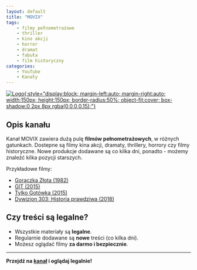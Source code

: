 ```yaml
---
layout: default
title: "MOVIX"
tags: 
    - filmy pełnometrażowe
    - thriller
    - kino akcji
    - horror
    - dramat
    - fabuła
    - film historyczny
categories:
    - YouTube
    - Kanały
---
```

[![Logo](https://yt3.googleusercontent.com/ytc/AIdro_luYR2jvJsgWzWoO1I_186Sg0lf64VjA8CDjblXN10hGB0=s160-c-k-c0x00ffffff-no-rj){:style="display:block; margin-left:auto; margin-right:auto; width:150px; height:150px; border-radius:50%; object-fit:cover; box-shadow:0 2px 8px rgba(0,0,0,0.15);"}](https://www.youtube.com/@movix-official)

## Opis kanału

Kanał MOVIX zawiera dużą pulę **filmów pełnometrażowych**, w różnych gatunkach.
Dostepne są filmy kina akcji, dramaty, thrillery, horrory czy filmy historyczne. Nowe produkcje dodawane są co kilka dni, ponadto - możemy znaleźć kilka pozycji starszych.

Przykładowe filmy:
- [Gorączka Złota (1982)](https://www.youtube.com/watch?v=kJ0J16SKb3k)
- [GIT (2015)](https://www.youtube.com/watch?v=3rCkzfEfhmM)
- [Tylko Gotówka (2015)](https://www.youtube.com/watch?v=Tmcem0izBVU)
- [Dywizjon 303: Historia prawdziwa (2018)](https://www.youtube.com/watch?v=u3JMoSAkIv0)

## Czy treści są legalne?

- Wszystkie materiały są **legalne**.
- Regularnie dodawane są **nowe** treści (co kilka dni).
- Możesz oglądać filmy **za darmo i bezpiecznie**.

---

**Przejdź na [kanał](https://www.youtube.com/@movix-official) i oglądaj legalnie!**
